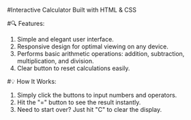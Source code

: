 #Interactive Calculator Built with HTML & CSS 

#🔍 Features:

1. Simple and elegant user interface.
2. Responsive design for optimal viewing on any device.
3. Performs basic arithmetic operations: addition, subtraction, multiplication, and division.
4. Clear button to reset calculations easily.

#💡 How It Works:

1. Simply click the buttons to input numbers and operators.
2. Hit the "=" button to see the result instantly.
3. Need to start over? Just hit "C" to clear the display.
